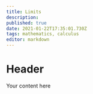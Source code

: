 ```yaml
---
title: Limits
description: 
published: true
date: 2021-01-22T17:35:01.730Z
tags: mathematics, calculus
editor: markdown
---
```


# Header
Your content here